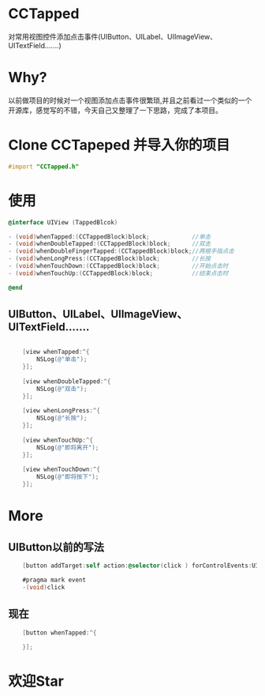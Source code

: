 # CCTapped
对常用视图控件添加点击事件(UIButton、UILabel、UIImageView、UITextField.......)

Why?
===
以前做项目的时候对一个视图添加点击事件很繁琐,并且之前看过一个类似的一个开源库，感觉写的不错，今天自己又整理了一下思路，完成了本项目。

Clone CCTapeped 并导入你的项目
===

```objective-c
#import "CCTapped.h"
```

使用
===
```objective-c
@interface UIView (TappedBlcok)

- (void)whenTapped:(CCTappedBlock)block;            //单击
- (void)whenDoubleTapped:(CCTappedBlock)block;      //双击
- (void)whenDoubleFingerTapped:(CCTappedBlock)block;//两根手指点击
- (void)whenLongPress:(CCTappedBlock)block;         //长按
- (void)whenTouchDown:(CCTappedBlock)block;         //开始点击时
- (void)whenTouchUp:(CCTappedBlock)block;           //结束点击时

@end
```
UIButton、UILabel、UIImageView、UITextField.......
---
```objective-c

    [view whenTapped:^{
        NSLog(@"单击");
    }];
    
    [view whenDoubleTapped:^{
        NSLog(@"双击");
    }];
    
    [view whenLongPress:^{
        NSLog(@"长按");
    }];
    
    [view whenTouchUp:^{
        NSLog(@"即将离开");
    }];
    
    [view whenTouchDown:^{
        NSLog(@"即将按下");
    }];
```
More
===
UIButton以前的写法
---
```objective-c
    [button addTarget:self action:@selector(click ) forControlEvents:UIControlEventTouchUpInside];

    #pragma mark event
    -(void)click
```
现在
---
```objective-c
    [button whenTapped:^{
        
    }];
```
欢迎Star
===




